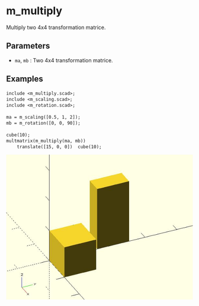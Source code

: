 # m_multiply

Multiply two 4x4 transformation matrice.

## Parameters

- `ma`, `mb` : Two 4x4 transformation matrice.

## Examples

	include <m_multiply.scad>;
	include <m_scaling.scad>;
	include <m_rotation.scad>;

	ma = m_scaling([0.5, 1, 2]);
	mb = m_rotation([0, 0, 90]);

	cube(10);
	multmatrix(m_multiply(ma, mb))
		translate([15, 0, 0])  cube(10);

![m_multiply](images/lib-m_multiply-1.JPG)

